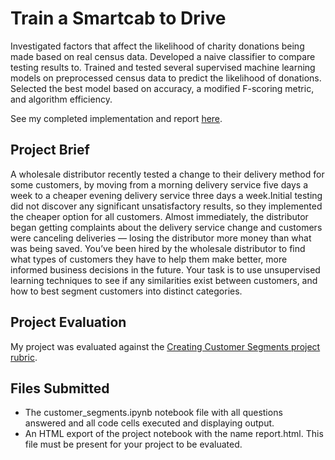 # Train a Smartcab to Drive

Investigated factors that affect the likelihood of charity donations being made based on real census data. Developed a naive classifier to compare testing results to. Trained and tested several supervised machine learning models on preprocessed census data to predict the likelihood of donations. Selected the best model based on accuracy, a modified F-scoring metric, and algorithm efficiency.

See my completed implementation and report [here](https://github.com/robertyoung2/Finding-Donors-for-CharityML/blob/master/finding_donors.ipynb).

## Project Brief

A wholesale distributor recently tested a change to their delivery method for some customers, by moving from a morning delivery service five days a week to a cheaper evening delivery service three days a week.Initial testing did not discover any significant unsatisfactory results, so they implemented the cheaper option for all customers. Almost immediately, the distributor began getting complaints about the delivery service change and customers were canceling deliveries — losing the distributor more money than what was being saved. You’ve been hired by the wholesale distributor to find what types of customers they have to help them make better, more informed business decisions in the future. Your task is to use unsupervised learning techniques to see if any similarities exist between customers, and how to best segment customers into distinct categories.

## Project Evaluation

My project was evaluated against the [Creating Customer Segments project rubric](https://github.com/robertyoung2/Finding-Donors-for-CharityML/blob/master/Creating%20Customer%20Segments%20project%20rubric.pdf). 

## Files Submitted 

- The customer_segments.ipynb notebook file with all questions answered and all code cells executed and displaying output.
- An HTML export of the project notebook with the name report.html. This file must be present for your project to be evaluated.
